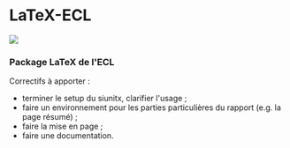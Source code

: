 # LaTeX-ECL
[![](https://img.shields.io/badge/donate-paypal-46AFE0.svg)](https://www.paypal.me/bastienlaville)

### Package LaTeX de l'ECL

Correctifs à apporter :
- terminer le setup du siunitx, clarifier l'usage ;
- faire un environnement pour les parties particulières du rapport (e.g. la page résumé) ;
- faire la mise en page ;
- faire une documentation.
